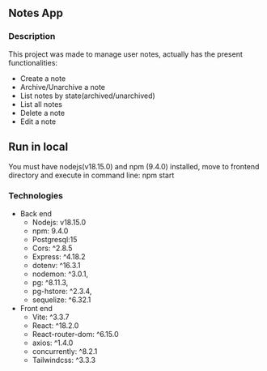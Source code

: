 ## Notes App
### Description
This project was made to manage user notes, actually has the present functionalities:
- Create a note
- Archive/Unarchive a note
- List notes by state(archived/unarchived) 
- List all notes
- Delete a note
- Edit a note

## Run in local
You must have nodejs(v18.15.0) and  npm (9.4.0) installed, move to frontend directory and execute in command line: npm start

### Technologies
- Back end
    - Nodejs: v18.15.0
    - npm: 9.4.0
	- Postgresql:15
    - Cors: ^2.8.5
    - Express: ^4.18.2
    - dotenv: ^16.3.1
    - nodemon: ^3.0.1,
    - pg: ^8.11.3,
    - pg-hstore: ^2.3.4,
    - sequelize: ^6.32.1
- Front end
	- Vite: ^3.3.7
	- React: ^18.2.0
	- React-router-dom: ^6.15.0
    - axios: ^1.4.0
    - concurrently: ^8.2.1
    - Tailwindcss: ^3.3.3